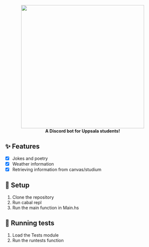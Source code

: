 <div align="center">
	<img src="https://files.beppp.club/Ubot.png" width="400"/>
</div>
<div align="center">
	<b>A Discord bot for Uppsala students!</b>
</div>

## ✨ Features
 - [x] Jokes and poetry
 - [x] Weather information
 - [x] Retrieving information from canvas/studium

## 🏃 Setup
1. Clone the repository
2. Run cabal repl
3. Run the main function in Main.hs

## 📌 Running tests
1. Load the Tests module
2. Run the runtests function
